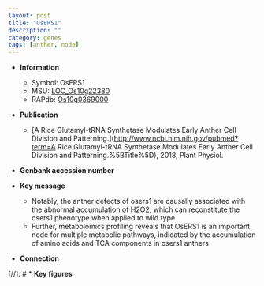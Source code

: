 ```yaml
---
layout: post
title: "OsERS1"
description: ""
category: genes
tags: [anther, node]
---
```


* **Information**  
    + Symbol: OsERS1  
    + MSU: [LOC_Os10g22380](http://rice.plantbiology.msu.edu/cgi-bin/ORF_infopage.cgi?orf=LOC_Os10g22380)  
    + RAPdb: [Os10g0369000](http://rapdb.dna.affrc.go.jp/viewer/gbrowse_details/irgsp1?name=Os10g0369000)  

* **Publication**  
    + [A Rice Glutamyl-tRNA Synthetase Modulates Early Anther Cell Division and Patterning.](http://www.ncbi.nlm.nih.gov/pubmed?term=A Rice Glutamyl-tRNA Synthetase Modulates Early Anther Cell Division and Patterning.%5BTitle%5D), 2018, Plant Physiol.

* **Genbank accession number**  

* **Key message**  
    + Notably, the anther defects of osers1 are causally associated with the abnormal accumulation of H2O2, which can reconstitute the osers1 phenotype when applied to wild type
    + Further, metabolomics profiling reveals that OsERS1 is an important node for multiple metabolic pathways, indicated by the accumulation of amino acids and TCA components in osers1 anthers

* **Connection**  

[//]: # * **Key figures**  


